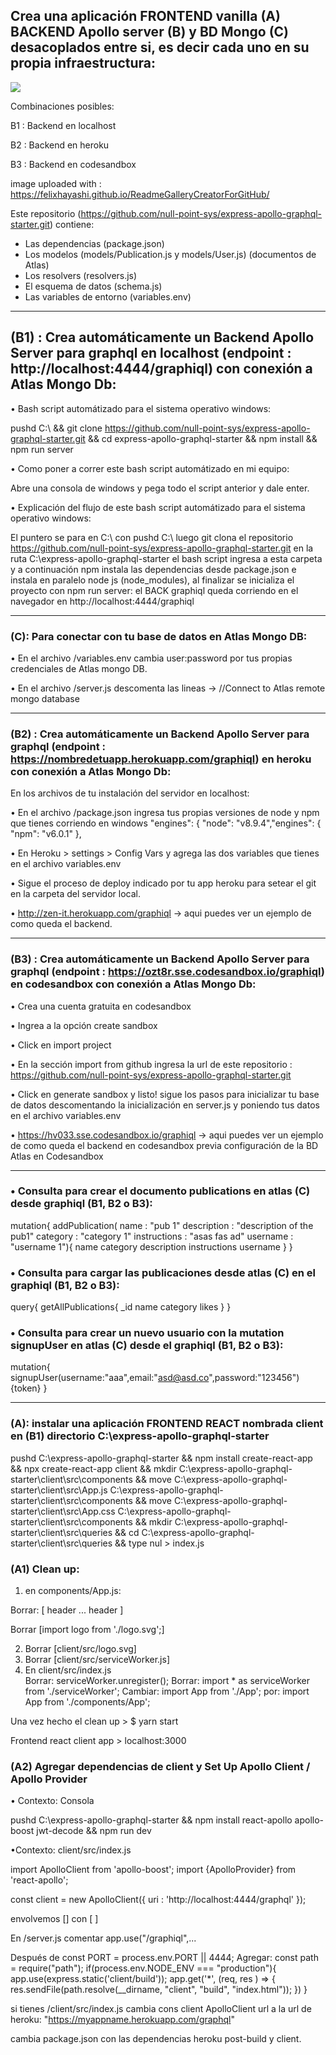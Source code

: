 ## Crea una aplicación FRONTEND vanilla (A) BACKEND Apollo server (B) y BD Mongo (C) desacoplados entre si, es decir cada uno en su propia infraestructura:

<img src="https://user-images.githubusercontent.com/25323947/79919684-7cf65a00-83f4-11ea-907c-15fd47b3ebc5.png">

Combinaciones posibles:

B1 : Backend en localhost

B2 : Backend en heroku

B3 : Backend en codesandbox



image uploaded with : https://felixhayashi.github.io/ReadmeGalleryCreatorForGitHub/

Este repositorio (https://github.com/null-point-sys/express-apollo-graphql-starter.git) contiene: 

- Las dependencias (package.json)
- Los modelos (models/Publication.js y models/User.js) (documentos de Atlas)
- Los resolvers (resolvers.js)
- El esquema de datos (schema.js)
- Las variables de entorno (variables.env)

---------------
## (B1) : Crea automáticamente un Backend Apollo Server para graphql en localhost (endpoint : http://localhost:4444/graphiql) con conexión a Atlas Mongo Db:

• Bash script automátizado para el sistema operativo windows:

pushd C:\ 
&& git clone https://github.com/null-point-sys/express-apollo-graphql-starter.git
&& cd express-apollo-graphql-starter
&& npm install
&& npm run server

• Como poner a correr este bash script automátizado en mi equipo:

Abre una consola de windows y pega todo el script anterior y dale enter.

• Explicación del flujo de este bash script automátizado para el sistema operativo windows:

El puntero se para en C:\ con pushd C:\ luego git clona el repositorio https://github.com/null-point-sys/express-apollo-graphql-starter.git en la ruta C:\express-apollo-graphql-starter el bash script ingresa a esta carpeta y a continuación npm instala las dependencias desde package.json e instala en paralelo node js (node_modules), al finalizar se inicializa el proyecto con npm run server: el BACK graphiql queda corriendo en el navegador en http://localhost:4444/graphiql

---------------
### (C): Para conectar con tu base de datos en Atlas Mongo DB:

• En el archivo /variables.env cambia user:password por tus propias credenciales de Atlas mongo DB.

• En el archivo /server.js descomenta las lineas -> //Connect to Atlas remote mongo database	

---------------
### (B2) : Crea automáticamente un Backend Apollo Server para graphql (endpoint : https://nombredetuapp.herokuapp.com/graphiql) en heroku con conexión a Atlas Mongo Db:

En los archivos de tu instalación del servidor en localhost:

• En el archivo /package.json ingresa tus propias versiones de node y npm que tienes corriendo en windows
  "engines": { "node": "v8.9.4","engines": { "npm": "v6.0.1" },
  
• En Heroku > settings > Config Vars y agrega las dos variables que tienes en el archivo variables.env

• Sigue el proceso de deploy indicado por tu app heroku para setear el git en la carpeta del servidor local.

• http://zen-it.herokuapp.com/graphiql -> aqui puedes ver un ejemplo de como queda el backend.

---------------
### (B3) : Crea automáticamente un Backend Apollo Server para graphql (endpoint : https://ozt8r.sse.codesandbox.io/graphiql) en codesandbox con conexión a Atlas Mongo Db:

• Crea una cuenta gratuita en codesandbox

• Ingrea a la opción create sandbox

• Click en import project

• En la sección import from github ingresa la url de este repositorio : https://github.com/null-point-sys/express-apollo-graphql-starter.git

• Click en generate sandbox y listo! sigue los pasos para inicializar tu base de datos descomentando la inicialización en server.js y poniendo tus datos en el archivo variables.env 

• https://hv033.sse.codesandbox.io/graphiql -> aqui puedes ver un ejemplo de como queda el backend en codesandbox previa configuración de la BD Atlas en Codesandbox

---------------
### • Consulta para crear el documento publications en atlas (C) desde graphiql (B1, B2 o B3):

mutation{
  addPublication(
    name         : "pub 1"
    description  : "description of the pub1"
    category     : "category 1"
    instructions : "asas fas ad"
    username     : "username 1"){
      name
      category
      description
      instructions
      username
    }
}

### • Consulta para cargar las publicaciones desde atlas (C) en el graphiql (B1, B2 o B3):

query{
  getAllPublications{
  	_id
  	name
  	category
  	likes
	}
}

### • Consulta para crear un nuevo usuario con la mutation signupUser en atlas (C) desde el graphiql (B1, B2 o B3):

mutation{
  signupUser(username:"aaa",email:"asd@asd.co",password:"123456"){token}
}

----------------
### (A): instalar una aplicación FRONTEND REACT nombrada client en (B1) directorio C:\express-apollo-graphql-starter 

pushd C:\express-apollo-graphql-starter 
&& npm install create-react-app
&& npx create-react-app client
&& mkdir C:\express-apollo-graphql-starter\client\src\components
&& move C:\express-apollo-graphql-starter\client\src\App.js C:\express-apollo-graphql-starter\client\src\components
&& move C:\express-apollo-graphql-starter\client\src\App.css C:\express-apollo-graphql-starter\client\src\components
&& mkdir C:\express-apollo-graphql-starter\client\src\queries
&& cd C:\express-apollo-graphql-starter\client\src\queries
&& type nul > index.js

### (A1) Clean up:

1. en components/App.js:

Borrar:
[ header ... header ]

Borrar 
[import logo from './logo.svg';]

2. Borrar [client/src/logo.svg]
3. Borrar [client/src/serviceWorker.js]
4. En client/src/index.js  
   Borrar: serviceWorker.unregister();
   Borrar: import * as serviceWorker from './serviceWorker';
   Cambiar: import App from './App'; por: import App from './components/App';

Una vez hecho el clean up > $ yarn start

Frontend react client app > localhost:3000  

### (A2) Agregar dependencias de client y Set Up Apollo Client / Apollo Provider

• Contexto: Consola

pushd C:\express-apollo-graphql-starter
&& npm install react-apollo apollo-boost jwt-decode
&& npm run dev

•Contexto: client/src/index.js

import ApolloClient from 'apollo-boost';
import {ApolloProvider} from 'react-apollo';

const client = new ApolloClient({
   uri : 'http://localhost:4444/graphql'
});

envolvemos [<App />] con [<ApolloProvider client={client}> <App /> </ApolloProvider>]

  
En /server.js comentar app.use("/graphiql",...

Después de const PORT = process.env.PORT || 4444;
Agregar:
const path  = require("path");
if(process.env.NODE_ENV === "production"){
	app.use(express.static('client/build'));
	app.get('*', (req, res ) => { res.sendFile(path.resolve(__dirname, "client", "build", "index.html")); })
}

si tienes /client/src/index.js cambia cons client ApolloClient url a la url de heroku: "https://myappname.herokuapp.com/graphql"

cambia package.json con las dependencias heroku post-build y client.





